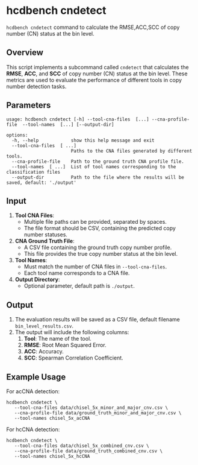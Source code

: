 # hcdbench cndetect

`hcdbench cndetect` command to calculate the RMSE,ACC,SCC of copy number (CN) status at the bin level.

## Overview

This script implements a subcommand called `cndetect` that calculates the **RMSE**, **ACC**, and **SCC** of copy number (CN) status at the bin level. These metrics are used to evaluate the performance of different tools in copy number detection tasks.

## Parameters
```shell
usage: hcdbench cndetect [-h] --tool-cna-files  [...] --cna-profile-file  --tool-names  [...] [--output-dir]

options:
  -h, --help            show this help message and exit
  --tool-cna-files  [ ...]
                        Paths to the CNA files generated by different tools.
  --cna-profile-file    Path to the ground truth CNA profile file.
  --tool-names  [ ...]  List of tool names corresponding to the classification files
  --output-dir          Path to the file where the results will be saved, default: './output'
```

## Input

1. **Tool CNA Files**:
   - Multiple file paths can be provided, separated by spaces.
   - The file format should be CSV, containing the predicted copy number statuses.
2. **CNA Ground Truth File**:
   - A CSV file containing the ground truth copy number profile.
   - This file provides the true copy number status at the bin level.
3. **Tool Names**:
   - Must match the number of CNA files in `--tool-cna-files`.
   - Each tool name corresponds to a CNA file.
4. **Output Directory**:
   - Optional parameter, default path is `./output`.

## Output

1. The evaluation results will be saved as a CSV file, default filename `bin_level_results.csv`.
2. The output will include the following columns:
   1. **Tool**: The name of the tool.
   2. **RMSE**: Root Mean Squared Error.
   3. **ACC**: Accuracy.
   4. **SCC**: Spearman Correlation Coefficient.

## Example Usage

For acCNA detection:

```shell
hcdbench cndetect \
   --tool-cna-files data/chisel_5x_minor_and_major_cnv.csv \
   --cna-profile-file data/ground_truth_minor_and_major_cnv.csv \
   --tool-names chisel_5x_acCNA
```

For hcCNA detection:

```shell
hcdbench cndetect \
   --tool-cna-files data/chisel_5x_combined_cnv.csv \
   --cna-profile-file data/ground_truth_combined_cnv.csv \
   --tool-names chisel_5x_hcCNA
```

